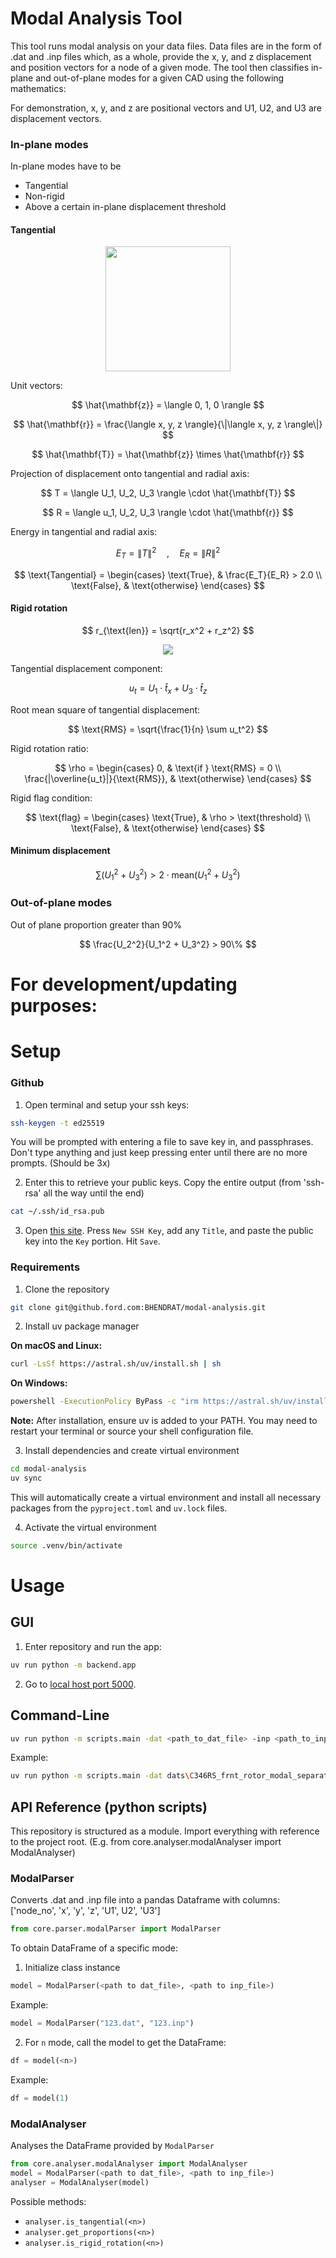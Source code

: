 # Modal Analysis Tool

This tool runs modal analysis on your data files. Data files are in the form of .dat and .inp files which, as a whole, provide the x, y, and z displacement and position vectors for a node of a given mode. The tool then classifies in-plane and out-of-plane modes for a given CAD using the following mathematics:

For demonstration, x, y, and z are positional vectors and U1, U2, and U3 are displacement vectors.
### In-plane modes
In-plane modes have to be 
- Tangential
- Non-rigid
- Above a certain in-plane displacement threshold
  
#### Tangential
<p align="center">
  <img src="https://github.ford.com/BHENDRAT/modal-analysis/assets/81602/378acba4-6411-4723-b1be-07bce6cf36b5" width="200"/>
</p>

Unit vectors:

$$
\hat{\mathbf{z}} = \langle 0, 1, 0 \rangle
$$

$$
\hat{\mathbf{r}} = \frac{\langle x, y, z \rangle}{\|\langle x, y, z \rangle\|}
$$

$$
\hat{\mathbf{T}} = \hat{\mathbf{z}} \times \hat{\mathbf{r}}
$$

Projection of displacement onto tangential and radial axis:

$$
T = \langle U_1, U_2, U_3 \rangle \cdot \hat{\mathbf{T}}
$$

$$
R = \langle u_1, U_2, U_3 \rangle \cdot \hat{\mathbf{r}}
$$

Energy in tangential and radial axis:

$$
E_T = \|T\|^2
\quad , \quad
E_R = \|R\|^2
$$

$$
\text{Tangential} =
\begin{cases}
\text{True}, & \frac{E_T}{E_R} > 2.0 \\
\text{False}, & \text{otherwise}
\end{cases}
$$

#### Rigid rotation

$$
r_{\text{len}} = \sqrt{r_x^2 + r_z^2}
$$

<p align="center">
  <img src="https://latex.codecogs.com/svg.image?\hat{t}_x=\frac{r_z}{r_{\text{len}}},\quad\hat{t}_z=-\frac{r_x}{r_{\text{len}}}" />
</p>

Tangential displacement component:

$$
u_t = U_1 \cdot \hat{t}_x + U_3 \cdot \hat{t}_z
$$

Root mean square of tangential displacement:

$$
\text{RMS} = \sqrt{\frac{1}{n} \sum u_t^2}
$$

Rigid rotation ratio:

$$
\rho =
\begin{cases}
0, & \text{if } \text{RMS} = 0 \\
\frac{|\overline{u_t}|}{\text{RMS}}, & \text{otherwise}
\end{cases}
$$

Rigid flag condition:

$$
\text{flag} =
\begin{cases}
\text{True}, & \rho > \text{threshold} \\
\text{False}, & \text{otherwise}
\end{cases}
$$

#### Minimum displacement

$$
\sum \left(U_1^2 + U_3^2\right) > 2 \cdot \mathrm{mean}\left(U_1^2 + U_3^2\right)
$$

### Out-of-plane modes
Out of plane proportion greater than 90%

$$
\frac{U_2^2}{U_1^2 + U_3^2} > 90\%
$$

# For development/updating purposes:
# Setup
### Github
1. Open terminal and setup your ssh keys:
```bash
ssh-keygen -t ed25519
```
You will be prompted with entering a file to save key in, and passphrases. Don't type anything and just keep pressing enter until there are no more prompts. (Should be 3x)

2. Enter this to retrieve your public keys. Copy the entire output (from 'ssh-rsa' all the way until the end)
```bash
cat ~/.ssh/id_rsa.pub
```

3. Open [this site](https://github.ford.com/settings/keys). Press `New SSH Key`, add any `Title`, and paste the public key into the `Key` portion. Hit `Save`.

### Requirements
1. Clone the repository
   
```bash
git clone git@github.ford.com:BHENDRAT/modal-analysis.git
```

2. Install uv package manager

**On macOS and Linux:**
```bash
curl -LsSf https://astral.sh/uv/install.sh | sh
```

**On Windows:**
```bash
powershell -ExecutionPolicy ByPass -c "irm https://astral.sh/uv/install.ps1 | iex"
```

**Note:** After installation, ensure uv is added to your PATH. You may need to restart your terminal or source your shell configuration file.

3. Install dependencies and create virtual environment
   
```bash
cd modal-analysis
uv sync
```

This will automatically create a virtual environment and install all necessary packages from the `pyproject.toml` and `uv.lock` files.

4. Activate the virtual environment
   
```bash
source .venv/bin/activate
```

# Usage
## GUI
1. Enter repository and run the app:
```bash
uv run python -m backend.app
```
2. Go to [local host port 5000](http://localhost:5000).

## Command-Line
```bash
uv run python -m scripts.main -dat <path_to_dat_file> -inp <path_to_inp_file>
```
Example:
```bash
uv run python -m scripts.main -dat dats\C346RS_frnt_rotor_modal_separation_10Jun25.dat -inp inps\C346RS_frnt_rotor_modal_separation_10Jun25.inp
```

## API Reference (python scripts)
This repository is structured as a module. Import everything with reference to the project root. (E.g. from core.analyser.modalAnalyser import ModalAnalyser)
### ModalParser
Converts .dat and .inp file into a pandas Dataframe with columns: \['node_no', 'x', 'y', 'z', 'U1', U2', 'U3'\]
```python
from core.parser.modalParser import ModalParser
```

To obtain DataFrame of a specific mode:
1. Initialize class instance
```python
model = ModalParser(<path to dat_file>, <path to inp_file>)
```
Example: 
```python
model = ModalParser("123.dat", "123.inp")
```

2. For `n` mode, call the model to get the DataFrame:
```python
df = model(<n>)
```
Example: 
```python
df = model(1)
```

### ModalAnalyser
Analyses the DataFrame provided by `ModalParser`
```python
from core.analyser.modalAnalyser import ModalAnalyser
model = ModalParser(<path to dat_file>, <path to inp_file>)
analyser = ModalAnalyser(model)
```

Possible methods:
- `analyser.is_tangential(<n>)`
- `analyser.get_proportions(<n>)`
- `analyser.is_rigid_rotation(<n>)`
